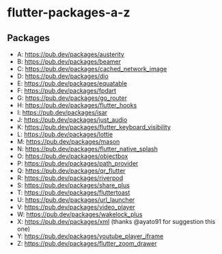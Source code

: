 # flutter-packages-a-z

## Packages

- A: https://pub.dev/packages/austerity
- B: https://pub.dev/packages/beamer
- C: https://pub.dev/packages/cached_network_image
- D: https://pub.dev/packages/dio
- E: https://pub.dev/packages/equatable
- F: https://pub.dev/packages/fpdart
- G: https://pub.dev/packages/go_router
- H: https://pub.dev/packages/flutter_hooks
- I: https://pub.dev/packages/isar
- J: https://pub.dev/packages/just_audio
- K: https://pub.dev/packages/flutter_keyboard_visibility
- L: https://pub.dev/packages/lottie
- M: https://pub.dev/packages/mason
- N: https://pub.dev/packages/flutter_native_splash
- O: https://pub.dev/packages/objectbox
- P: https://pub.dev/packages/path_provider
- Q: https://pub.dev/packages/qr_flutter
- R: https://pub.dev/packages/riverpod
- S: https://pub.dev/packages/share_plus
- T: https://pub.dev/packages/fluttertoast
- U: https://pub.dev/packages/url_launcher
- V: https://pub.dev/packages/video_player
- W: https://pub.dev/packages/wakelock_plus
- X: https://pub.dev/packages/xml (thanks @ayato91 for suggestion this one)
- Y: https://pub.dev/packages/youtube_player_iframe
- Z: https://pub.dev/packages/flutter_zoom_drawer
